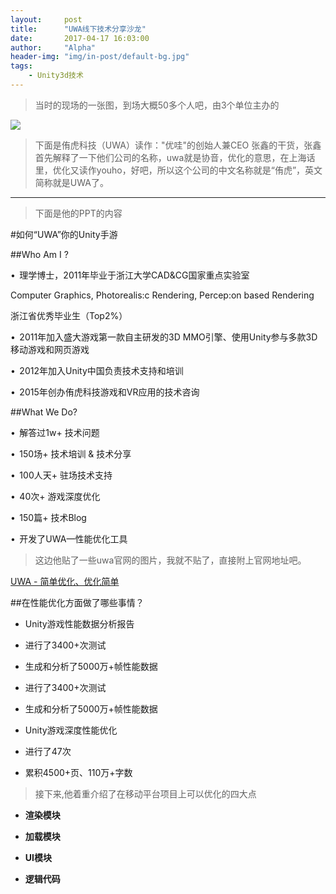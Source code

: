 ```yaml
---
layout:     post
title:      "UWA线下技术分享沙龙"
date:       2017-04-17 16:03:00
author:     "Alpha"
header-img: "img/in-post/default-bg.jpg"
tags:
    - Unity3d技术
---
```


>当时的现场的一张图，到场大概50多个人吧，由3个单位主办的

![](http://storage1.imgchr.com/iKB7j.md.jpg)

>下面是侑虎科技（UWA）读作："优哇"的创始人兼CEO 张鑫的干货，张鑫首先解释了一下他们公司的名称，uwa就是协音，优化的意思，在上海话里，优化又读作youho，好吧，所以这个公司的中文名称就是“侑虎”，英文简称就是UWA了。

---

>下面是他的PPT的内容

#如何“UWA”你的Unity手游
 
##Who Am I ?

• 	理学博士，2011年毕业于浙江大学CAD&CG国家重点实验室

Computer Graphics, Photorealis:c Rendering, Percep:on based Rendering

浙江省优秀毕业生（Top2%）

• 	2011年加入盛大游戏第一款自主研发的3D MMO引擎、使用Unity参与多款3D移动游戏和网页游戏

• 	2012年加入Unity中国负责技术支持和培训

• 	2015年创办侑虎科技游戏和VR应用的技术咨询

##What We Do?

•   解答过1w+ 技术问题

•   150场+ 技术培训 & 技术分享

•   100人天+ 驻场技术支持

•   40次+ 游戏深度优化

•   150篇+ 技术Blog

•   开发了UWA—性能优化工具

>这边他贴了一些uwa官网的图片，我就不贴了，直接附上官网地址吧。

[UWA - 简单优化、优化简单](https://www.uwa4d.com/)

##在性能优化方面做了哪些事情？

* Unity游戏性能数据分析报告
 * 进行了3400+次测试
 * 生成和分析了5000万+帧性能数据
 * 进行了3400+次测试
 * 生成和分析了5000万+帧性能数据

*  Unity游戏深度性能优化
 * 进行了47次
 * 累积4500+页、110万+字数

>接下来,他着重介绍了在移动平台项目上可以优化的四大点

* **渲染模块**

* **加载模块**

* **UI模块**

* **逻辑代码**






